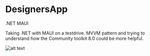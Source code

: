 # DesignersApp
.NET MAUI

Taking .NET with MAUI on a testdrive. MVVM pattern and trying to understand how the Community toolkit 8.0 could be more helpful.

![alt text](https://jericsson.tech/APP/APP.png)
